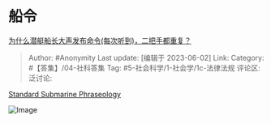 # 船令
[为什么潜艇船长大声发布命令(每次听到)，二把手都重复？](https://www.zhihu.com/question/477773641/answer/3055199198)

> Author: #Anonymity
> Last update: [编辑于 2023-06-02]
> Link:
> Category: #【答集】/04-社科答集
> Tag: #5-社会科学/1-社会学/1c-法律法规
> 评论区:
> 泛讨论:

[Standard Submarine Phraseology](https://link.zhihu.com/?target=https%3A//maritime.org/doc/subphrase/index.php%23pg12)

![Image](https://pic1.zhimg.com/50/v2-7fa8e550247f71871387e137703f3f53_720w.jpg?source=1940ef5c)
